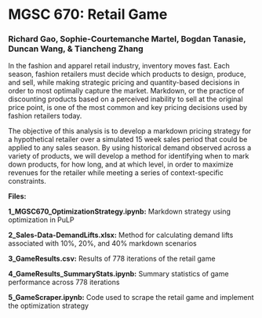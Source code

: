 # MGSC 670: Retail Game

### Richard Gao, Sophie-Courtemanche Martel, Bogdan Tanasie, Duncan Wang, & Tiancheng Zhang 

In the fashion and apparel retail industry, inventory moves fast. Each season, fashion retailers must decide which products to design, produce, and sell, while making strategic pricing and quantity-based decisions in order to most optimally capture the market. Markdown, or the practice of discounting products based on a perceived inability to sell at the original price point, is one of the most common and key pricing decisions used by fashion retailers today. 

The objective of this analysis is to develop a markdown pricing strategy for a hypothetical retailer over a simulated 15 week sales period that could be applied to any sales season. By using historical demand observed across a variety of products, we will develop a method for identifying when to mark down products, for how long, and at which level, in order to maximize revenues for the retailer while meeting a series of context-specific constraints.

**Files:**

**1_MGSC670_OptimizationStrategy.ipynb:** Markdown strategy using optimization in PuLP

**2_Sales-Data-DemandLifts.xlsx:** Method for calculating demand lifts associated with 10%, 20%, and 40% markdown scenarios 

**3_GameResults.csv:** Results of 778 iterations of the retail game 

**4_GameResults_SummaryStats.ipynb:** Summary statistics of game performance across 778 iterations

**5_GameScraper.ipynb:** Code used to scrape the retail game and implement the optimization strategy 
